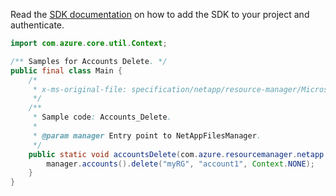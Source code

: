 Read the [SDK documentation](https://github.com/Azure/azure-sdk-for-java/blob/azure-resourcemanager-netapp_1.0.0-beta.8/sdk/netapp/azure-resourcemanager-netapp/README.md) on how to add the SDK to your project and authenticate.

```java
import com.azure.core.util.Context;

/** Samples for Accounts Delete. */
public final class Main {
    /*
     * x-ms-original-file: specification/netapp/resource-manager/Microsoft.NetApp/stable/2021-10-01/examples/Accounts_Delete.json
     */
    /**
     * Sample code: Accounts_Delete.
     *
     * @param manager Entry point to NetAppFilesManager.
     */
    public static void accountsDelete(com.azure.resourcemanager.netapp.NetAppFilesManager manager) {
        manager.accounts().delete("myRG", "account1", Context.NONE);
    }
}
```
